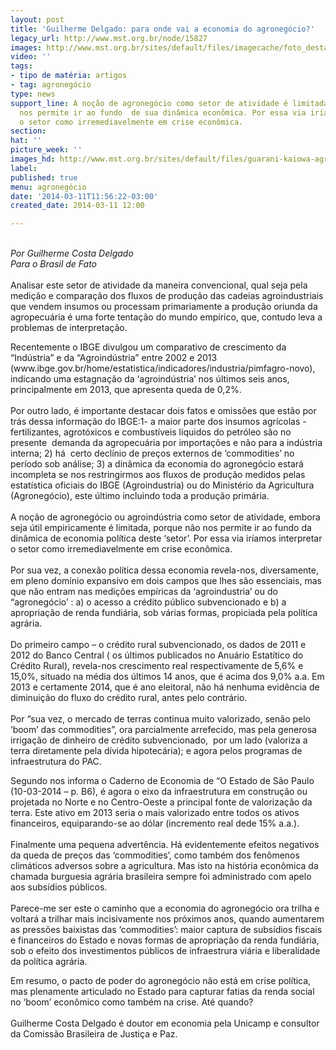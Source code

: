 ```yaml
---
layout: post
title: 'Guilherme Delgado: para onde vai a economia do agronegócio?'
legacy_url: http://www.mst.org.br/node/15827
images: http://www.mst.org.br/sites/default/files/imagecache/foto_destaque/guarani-kaiowa-agronegocio2.jpg
video: ''
tags:
- tipo de matéria: artigos
- tag: agronegócio
type: news
support_line: A noção de agronegócio como setor de atividade é limitada, porque não
  nos permite ir ao fundo  de sua dinâmica econômica. Por essa via iríamos  interpretar
  o setor como irremediavelmente em crise econômica.
section: 
hat: ''
picture_week: ''
images_hd: http://www.mst.org.br/sites/default/files/guarani-kaiowa-agronegocio2.jpg
label: 
published: true
menu: agronegócio
date: '2014-03-11T11:56:22-03:00'
created_date: 2014-03-11 12:00

---
```

<p><em><br>Por Guilherme Costa Delgado<br>Para o Brasil de Fato</em><br><br>Analisar este setor de atividade da maneira convencional, qual seja pela medição e comparação dos fluxos de produção das cadeias agroindustriais que vendem insumos ou processam primariamente a produção oriunda da agropecuária é uma forte tentação do mundo empírico, que, contudo leva a problemas de interpretação.</p><p>Recentemente o IBGE divulgou um comparativo de crescimento da “Indústria” e da “Agroindústria” entre 2002 e 2013 (www.ibge.gov.br/home/estatistica/indicadores/industria/pimfagro-novo), indicando uma estagnação da ‘agroindústria’ nos últimos seis anos, principalmente em 2013, que apresenta queda de 0,2%.<br><br>Por outro lado, é importante destacar dois fatos e omissões que estão por trás dessa informação do IBGE:1- a maior parte dos insumos agrícolas -fertilizantes, agrotóxicos e combustíveis líquidos do petróleo são no presente&nbsp; demanda da agropecuária por importações e não para a indústria interna; 2) há&nbsp; certo declínio de preços externos de ‘commodities’ no período sob análise; 3) a dinâmica da economia do agronegócio estará incompleta se nos restringirmos aos fluxos de produção medidos pelas estatística oficiais do IBGE (Agroindustria) ou do Ministério da Agricultura (Agronegócio), este último incluindo toda a produção primária.<br><br>A noção de agronegócio ou agroindústria como setor de atividade, embora seja útil empiricamente é limitada, porque não nos permite ir ao fundo da dinâmica de economia política deste ‘setor’. Por essa via iríamos interpretar o setor como irremediavelmente em crise econômica.<br><br>Por sua vez, a conexão política dessa economia revela-nos, diversamente, em pleno domínio expansivo em dois campos que lhes são essenciais, mas que não entram nas medições empíricas da ‘agroindustria’ ou do “agronegócio’ : a) o acesso a crédito público subvencionado e b) a apropriação de renda fundiária, sob várias formas, propiciada pela política agrária.<br><br>Do primeiro campo – o crédito rural subvencionado, os dados de 2011 e 2012 do Banco Central ( os últimos publicados no Anuário Estatítico do Crédito Rural), revela-nos crescimento real respectivamente de 5,6% e 15,0%, situado na média dos últimos 14 anos, que é acima dos 9,0% a.a. Em 2013 e certamente 2014, que é ano eleitoral, não há nenhuma evidência de diminuição do fluxo do crédito rural, antes pelo contrário.<br><br>Por “sua vez, o mercado de terras continua muito valorizado, senão pelo ‘boom’ das commodities”, ora parcialmente arrefecido, mas pela generosa irrigação de dinheiro de crédito subvencionado,&nbsp; por um lado (valoriza a terra diretamente pela dívida hipotecária); e agora pelos programas de infraestrutura do PAC.</p><p>Segundo nos informa o Caderno de Economia de “O Estado de São Paulo (10-03-2014 – p. B6), é agora o eixo da infraestrutura em construção ou projetada no Norte e no Centro-Oeste a principal fonte de valorização da terra. Este ativo em 2013 seria o mais valorizado entre todos os ativos financeiros, equiparando-se ao dólar (incremento real dede 15% a.a.).<br><br>Finalmente uma pequena advertência. Há evidentemente efeitos negativos da queda de preços das ‘commodities’, como também dos fenômenos climáticos adversos sobre a agricultura. Mas isto na história econômica da chamada burguesia agrária brasileira sempre foi administrado com apelo aos subsídios públicos.<br><br>Parece-me ser este o caminho que a economia do agronegócio ora trilha e voltará a trilhar mais incisivamente nos próximos anos, quando aumentarem as pressões baixistas das ‘commodities’: maior captura de subsídios fiscais e financeiros do Estado e novas formas de apropriação da renda fundiária, sob o efeito dos investimentos públicos de infraestrura viária e liberalidade da política agrária.</p><p>Em resumo, o pacto de poder do agronegócio não está em crise política, mas plenamente articulado no Estado para capturar fatias da renda social no ‘boom’ econômico como também na crise. Até quando?<br><br>Guilherme Costa Delgado é doutor em economia pela Unicamp e consultor da Comissão Brasileira de Justiça e Paz.</p>
